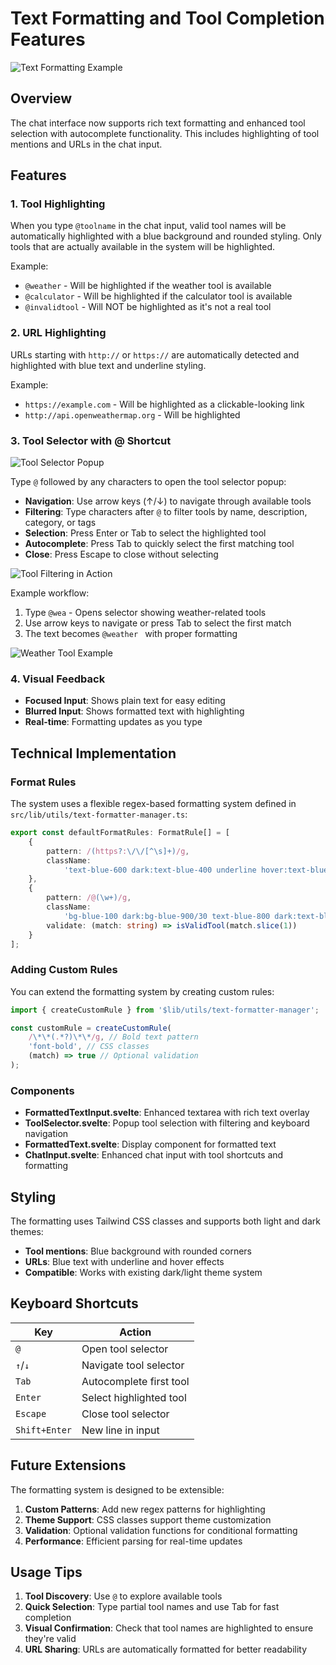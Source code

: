 # Text Formatting and Tool Completion Features

![Text Formatting Example](imgs/text-formatting.png)

## Overview

The chat interface now supports rich text formatting and enhanced tool selection with autocomplete functionality. This includes highlighting of tool mentions and URLs in the chat input.

## Features

### 1. Tool Highlighting

When you type `@toolname` in the chat input, valid tool names will be automatically highlighted with a blue background and rounded styling. Only tools that are actually available in the system will be highlighted.

Example:

- `@weather` - Will be highlighted if the weather tool is available
- `@calculator` - Will be highlighted if the calculator tool is available
- `@invalidtool` - Will NOT be highlighted as it's not a real tool

### 2. URL Highlighting

URLs starting with `http://` or `https://` are automatically detected and highlighted with blue text and underline styling.

Example:

- `https://example.com` - Will be highlighted as a clickable-looking link
- `http://api.openweathermap.org` - Will be highlighted

### 3. Tool Selector with @ Shortcut

![Tool Selector Popup](imgs/tool-selector-popup.png)

Type `@` followed by any characters to open the tool selector popup:

- **Navigation**: Use arrow keys (↑/↓) to navigate through available tools
- **Filtering**: Type characters after `@` to filter tools by name, description, category, or tags
- **Selection**: Press Enter or Tab to select the highlighted tool
- **Autocomplete**: Press Tab to quickly select the first matching tool
- **Close**: Press Escape to close without selecting

![Tool Filtering in Action](imgs/tool-filtering.png)

Example workflow:

1. Type `@wea` - Opens selector showing weather-related tools
2. Use arrow keys to navigate or press Tab to select the first match
3. The text becomes `@weather ` with proper formatting

![Weather Tool Example](imgs/weather-tool-example.png)

### 4. Visual Feedback

- **Focused Input**: Shows plain text for easy editing
- **Blurred Input**: Shows formatted text with highlighting
- **Real-time**: Formatting updates as you type

## Technical Implementation

### Format Rules

The system uses a flexible regex-based formatting system defined in `src/lib/utils/text-formatter-manager.ts`:

```typescript
export const defaultFormatRules: FormatRule[] = [
	{
		pattern: /(https?:\/\/[^\s]+)/g,
		className:
			'text-blue-600 dark:text-blue-400 underline hover:text-blue-800 dark:hover:text-blue-300'
	},
	{
		pattern: /@(\w+)/g,
		className:
			'bg-blue-100 dark:bg-blue-900/30 text-blue-800 dark:text-blue-200 px-1 py-0.5 rounded font-medium',
		validate: (match: string) => isValidTool(match.slice(1))
	}
];
```

### Adding Custom Rules

You can extend the formatting system by creating custom rules:

```typescript
import { createCustomRule } from '$lib/utils/text-formatter-manager';

const customRule = createCustomRule(
	/\*\*(.*?)\*\*/g, // Bold text pattern
	'font-bold', // CSS classes
	(match) => true // Optional validation
);
```

### Components

- **FormattedTextInput.svelte**: Enhanced textarea with rich text overlay
- **ToolSelector.svelte**: Popup tool selection with filtering and keyboard navigation
- **FormattedText.svelte**: Display component for formatted text
- **ChatInput.svelte**: Enhanced chat input with tool shortcuts and formatting

## Styling

The formatting uses Tailwind CSS classes and supports both light and dark themes:

- **Tool mentions**: Blue background with rounded corners
- **URLs**: Blue text with underline and hover effects
- **Compatible**: Works with existing dark/light theme system

## Keyboard Shortcuts

| Key           | Action                  |
| ------------- | ----------------------- |
| `@`           | Open tool selector      |
| `↑`/`↓`       | Navigate tool selector  |
| `Tab`         | Autocomplete first tool |
| `Enter`       | Select highlighted tool |
| `Escape`      | Close tool selector     |
| `Shift+Enter` | New line in input       |

## Future Extensions

The formatting system is designed to be extensible:

1. **Custom Patterns**: Add new regex patterns for highlighting
2. **Theme Support**: CSS classes support theme customization
3. **Validation**: Optional validation functions for conditional formatting
4. **Performance**: Efficient parsing for real-time updates

## Usage Tips

1. **Tool Discovery**: Use `@` to explore available tools
2. **Quick Selection**: Type partial tool names and use Tab for fast completion
3. **Visual Confirmation**: Check that tool names are highlighted to ensure they're valid
4. **URL Sharing**: URLs are automatically formatted for better readability
